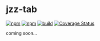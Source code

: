# jzz-tab

[![npm](https://img.shields.io/npm/v/jzz-tab.svg)](https://www.npmjs.com/package/jzz-tab)
[![npm](https://img.shields.io/npm/dt/jzz-tab.svg)](https://www.npmjs.com/package/jzz-tab)
[![build](https://github.com/jazz-soft/jzz-tab/actions/workflows/build.yml/badge.svg)](https://github.com/jazz-soft/jzz-tab/actions)
[![Coverage Status](https://coveralls.io/repos/github/jazz-soft/jzz-tab/badge.svg)](https://coveralls.io/github/jazz-soft/jzz-tab)

coming soon...
